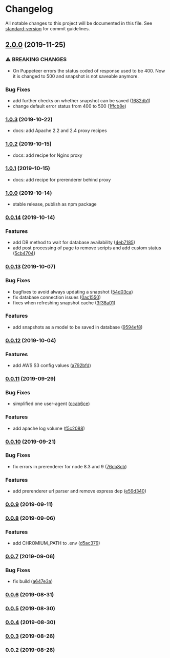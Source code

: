 # Changelog

All notable changes to this project will be documented in this file. See [standard-version](https://github.com/conventional-changelog/standard-version) for commit guidelines.

## [2.0.0](https://github.com/duartealexf/spa-seo-prerenderer/compare/v1.0.3...v2.0.0) (2019-11-25)


### ⚠ BREAKING CHANGES

* On Puppeteer errors the status coded of response used to be 400. Now it is changed
to 500 and snapshot is not saveable anymore.

### Bug Fixes

* add further checks on whether snapshot can be saved ([1682db1](https://github.com/duartealexf/spa-seo-prerenderer/commit/1682db1))
* change default error status from 400 to 500 ([1ffcb8e](https://github.com/duartealexf/spa-seo-prerenderer/commit/1ffcb8e))

### [1.0.3](https://github.com/duartealexf/spa-seo-prerenderer/compare/v1.0.2...v1.0.3) (2019-10-22)

* docs: add Apache 2.2 and 2.4 proxy recipes

### [1.0.2](https://github.com/duartealexf/spa-seo-prerenderer/compare/v1.0.0...v1.0.2) (2019-10-15)

* docs: add recipe for Nginx proxy

### [1.0.1](https://github.com/duartealexf/spa-seo-prerenderer/compare/v1.0.0...v1.0.1) (2019-10-15)

* docs: add recipe for prerenderer behind proxy

### [1.0.0](https://github.com/duartealexf/spa-seo-prerenderer/compare/v0.0.14...v1.0.1) (2019-10-14)

* stable release, publish as npm package

### [0.0.14](https://github.com/duartealexf/spa-seo-prerenderer/compare/v0.0.13...v0.0.14) (2019-10-14)

### Features

* add DB method to wait for database availability ([4eb7185](https://github.com/duartealexf/spa-seo-prerenderer/commit/4eb7185))
* add post processing of page to remove scripts and add custom status ([5cb4704](https://github.com/duartealexf/spa-seo-prerenderer/commit/5cb4704))

### [0.0.13](https://github.com/duartealexf/spa-seo-prerenderer/compare/v0.0.12...v0.0.13) (2019-10-07)


### Bug Fixes

* bugfixes to avoid always updating a snapshot ([54d03ca](https://github.com/duartealexf/spa-seo-prerenderer/commit/54d03ca))
* fix database connection issues ([0ac1550](https://github.com/duartealexf/spa-seo-prerenderer/commit/0ac1550))
* fixes when refreshing snapshot cache ([3f38a01](https://github.com/duartealexf/spa-seo-prerenderer/commit/3f38a01))


### Features

* add snapshots as a model to be saved in database ([9594ef8](https://github.com/duartealexf/spa-seo-prerenderer/commit/9594ef8))

### [0.0.12](https://github.com/duartealexf/spa-seo-prerenderer/compare/v0.0.11...v0.0.12) (2019-10-04)


### Features

* add AWS S3 config values ([a792bfd](https://github.com/duartealexf/spa-seo-prerenderer/commit/a792bfd))

### [0.0.11](https://github.com/duartealexf/spa-seo-prerenderer/compare/v0.0.10...v0.0.11) (2019-09-29)


### Bug Fixes

* simplified one user-agent ([ccab6ce](https://github.com/duartealexf/spa-seo-prerenderer/commit/ccab6ce))


### Features

* add apache log volume ([f5c2088](https://github.com/duartealexf/spa-seo-prerenderer/commit/f5c2088))

### [0.0.10](https://github.com/duartealexf/spa-seo-prerenderer/compare/v0.0.9...v0.0.10) (2019-09-21)


### Bug Fixes

* fix errors in prerenderer for node 8.3 and 9 ([76cb8cb](https://github.com/duartealexf/spa-seo-prerenderer/commit/76cb8cb))


### Features

* add prerenderer url parser and remove express dep ([e59d340](https://github.com/duartealexf/spa-seo-prerenderer/commit/e59d340))

### [0.0.9](https://github.com/duartealexf/spa-seo-prerenderer/compare/v0.0.8...v0.0.9) (2019-09-11)

### [0.0.8](https://github.com/duartealexf/spa-seo-prerenderer/compare/v0.0.7...v0.0.8) (2019-09-06)


### Features

* add CHROMIUM_PATH to .env ([d5ac379](https://github.com/duartealexf/spa-seo-prerenderer/commit/d5ac379))

### [0.0.7](https://github.com/duartealexf/spa-seo-prerenderer/compare/v0.0.6...v0.0.7) (2019-09-06)


### Bug Fixes

* fix build ([a647e3a](https://github.com/duartealexf/spa-seo-prerenderer/commit/a647e3a))

### [0.0.6](https://github.com/duartealexf/spa-seo-prerenderer/compare/v0.0.5...v0.0.6) (2019-08-31)

### [0.0.5](https://github.com/duartealexf/spa-seo-prerenderer/compare/v0.0.4...v0.0.5) (2019-08-30)

### [0.0.4](https://github.com/duartealexf/spa-seo-prerenderer/compare/v0.0.3...v0.0.4) (2019-08-30)

### [0.0.3](https://github.com/duartealexf/spa-seo-prerenderer/compare/v0.0.2...v0.0.3) (2019-08-26)

### 0.0.2 (2019-08-26)
